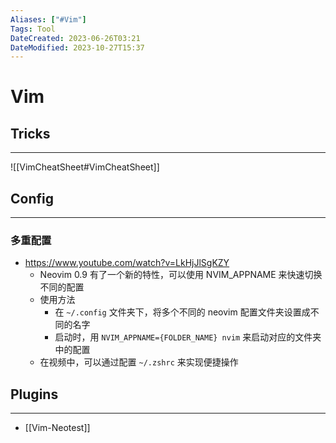 ```yaml
---
Aliases: ["#Vim"]
Tags: Tool
DateCreated: 2023-06-26T03:21
DateModified: 2023-10-27T15:37
---
```

# Vim

## Tricks
---
![[VimCheatSheet#VimCheatSheet]]

## Config
---
### 多重配置

- https://www.youtube.com/watch?v=LkHjJlSgKZY
	- Neovim 0.9 有了一个新的特性，可以使用 NVIM_APPNAME 来快速切换不同的配置
	- 使用方法
		- 在 `~/.config` 文件夹下，将多个不同的 neovim 配置文件夹设置成不同的名字
		- 启动时，用 `NVIM_APPNAME={FOLDER_NAME} nvim` 来启动对应的文件夹中的配置
	- 在视频中，可以通过配置 `~/.zshrc` 来实现便捷操作

## Plugins
---
- [[Vim-Neotest]]